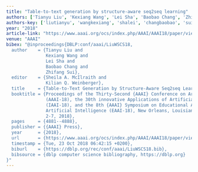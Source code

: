 ```yaml
---
title: "Table-to-text generation by structure-aware seq2seq learning"
authors: ['Tianyu Liu', 'Kexiang Wang', 'Lei Sha', 'Baobao Chang', 'Zhifang Sui']
authors-key: ['liutianyu', 'wangkexiang', 'shalei', 'changbaobao', 'suizhifang']
year: "2018"
article-link: "https://www.aaai.org/ocs/index.php/AAAI/AAAI18/paper/view/16599"
venue: "AAAI"
bibex: "@inproceedings{DBLP:conf/aaai/LiuWSCS18,
  author    = {Tianyu Liu and
               Kexiang Wang and
               Lei Sha and
               Baobao Chang and
               Zhifang Sui},
  editor    = {Sheila A. McIlraith and
               Kilian Q. Weinberger},
  title     = {Table-to-Text Generation by Structure-Aware Seq2seq Learning},
  booktitle = {Proceedings of the Thirty-Second {AAAI} Conference on Artificial Intelligence,
               (AAAI-18), the 30th innovative Applications of Artificial Intelligence
               (IAAI-18), and the 8th {AAAI} Symposium on Educational Advances in
               Artificial Intelligence (EAAI-18), New Orleans, Louisiana, USA, February
               2-7, 2018},
  pages     = {4881--4888},
  publisher = {{AAAI} Press},
  year      = {2018},
  url       = {https://www.aaai.org/ocs/index.php/AAAI/AAAI18/paper/view/16599},
  timestamp = {Tue, 23 Oct 2018 06:42:15 +0200},
  biburl    = {https://dblp.org/rec/conf/aaai/LiuWSCS18.bib},
  bibsource = {dblp computer science bibliography, https://dblp.org}
}"
---
```

